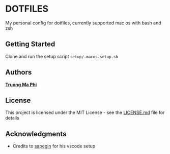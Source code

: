 # DOTFILES

My personal config for dotfiles, currently supported mac os with bash and zsh

## Getting Started

Clone and run the setup script `setup/.macos.setup.sh`

## Authors

**[Truong Ma Phi](https://github.com/trmaphi)**

## License

This project is licensed under the MIT License - see the [LICENSE.md](LICENSE.md) file for details

## Acknowledgments

* Credits to [sapegin](https://github.com/sapegin/dotfiles/tree/master/vscode) for his vscode setup
